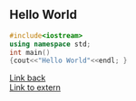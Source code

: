 ## Hello World

```c++
#include<iostream>
using namespace std;
int main()
{cout<<"Hello World"<<endl; }
```

[Link back](/README.md)  
[Link to extern](https://www.bilibili.com/)

